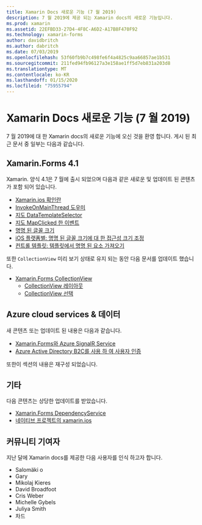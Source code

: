 ```yaml
---
title: Xamarin Docs 새로운 기능 (7 월 2019)
description: 7 월 2019에 제공 되는 Xamarin docs의 새로운 기능입니다.
ms.prod: xamarin
ms.assetid: 22EFBD33-27D4-4F8C-A6D2-A17B8F470F92
ms.technology: xamarin-forms
author: davidbritch
ms.author: dabritch
ms.date: 07/03/2019
ms.openlocfilehash: 53f60fb9b7c498fe6f4a4825c9aa66857ae1b531
ms.sourcegitcommit: 211fed94fb96127a3e158ae1ff5d7eb831a203d8
ms.translationtype: MT
ms.contentlocale: ko-KR
ms.lasthandoff: 01/15/2020
ms.locfileid: "75955794"
---
```

# <a name="xamarin-docs-whats-new-july-2019"></a>Xamarin Docs 새로운 기능 (7 월 2019)

7 월 2019에 대 한 Xamarin docs의 새로운 기능에 오신 것을 환영 합니다. 게시 된 최근 문서 중 일부는 다음과 같습니다.

## <a name="xamarinforms-41"></a>Xamarin.Forms 4.1

Xamarin. 양식 4.1은 7 월에 출시 되었으며 다음과 같은 새로운 및 업데이트 된 콘텐츠가 포함 되어 있습니다.

- [Xamarin.ios 확인란](https://docs.microsoft.com/xamarin/xamarin-forms/user-interface/checkbox)
- [InvokeOnMainThread 도우미](https://docs.microsoft.com/xamarin/xamarin-forms/platform/device#interact-with-the-ui-from-background-threads)
- [지도 DataTemplateSelector](https://docs.microsoft.com/xamarin/xamarin-forms/user-interface/map#choose-item-appearance-at-runtime)
- [지도 MapClicked 한 이벤트](https://docs.microsoft.com/xamarin/xamarin-forms/user-interface/map#map-clicks)
- [명명 된 글꼴 크기](https://docs.microsoft.com/xamarin/xamarin-forms/user-interface/text/fonts#named-font-sizes)
- [iOS 플랫폼별: 명명 된 글꼴 크기에 대 한 접근성 크기 조정](https://docs.microsoft.com/xamarin/xamarin-forms/platform/ios/named-font-size-scaling)
- [컨트롤 템플릿: 템플릿에서 명명 된 요소 가져오기](https://docs.microsoft.com/xamarin/xamarin-forms/app-fundamentals/templates/control-templates.md#get-a-named-element-from-a-template)

또한 `CollectionView` 미리 보기 상태로 유지 되는 동안 다음 문서를 업데이트 했습니다.

- [Xamarin.Forms CollectionView](~/xamarin-forms/user-interface/collectionview/index.md)
  - [CollectionView 레이아웃](~/xamarin-forms/user-interface/collectionview/layout.md)
  - [CollectionView 선택](~/xamarin-forms/user-interface/collectionview/selection.md)

## <a name="data--azure-cloud-services"></a>Azure cloud services & 데이터

새 콘텐츠 또는 업데이트 된 내용은 다음과 같습니다.

- [Xamarin.Forms와 Azure SignalR Service](https://docs.microsoft.com/xamarin/xamarin-forms/data-cloud/serverless/azure-signalr)
- [Azure Active Directory B2C를 사용 하 여 사용자 인증](~/xamarin-forms/data-cloud/authentication/azure-ad-b2c.md)

또한이 섹션의 내용은 재구성 되었습니다.

## <a name="other"></a>기타

다음 콘텐츠는 상당한 업데이트를 받았습니다.

- [Xamarin.Forms DependencyService](https://docs.microsoft.com/xamarin/xamarin-forms/app-fundamentals/dependency-service/)
- [네이티브 프로젝트의 xamarin.ios](https://docs.microsoft.com/xamarin/xamarin-forms/platform/native-forms)

## <a name="community-contributors"></a>커뮤니티 기여자

지난 달에 Xamarin docs를 제공한 다음 사용자를 인식 하고자 합니다.

- Salomäki o
- Gary
- Mikolaj Kieres
- David Broadfoot
- Cris Weber
- Michelle Gybels
- Juliya Smith
- 차드
